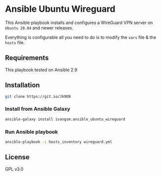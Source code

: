 # Ansible Ubuntu Wireguard

This Ansible playbook installs and configures a WireGuard VPN server on `Ubuntu 20.04` and newer releases. 

Everything is configurable all you need to do is to modify the `vars` file & the `hosts` file.

## Requirements
This playbook tested on Ansible 2.9

## Installation
```sh
git clone https://git.io/Jk9EN
```

### Install from Ansible Galaxy
```sh
ansible-galaxy install ivangsm.ansible_ubuntu_wireguard
```

### Run Ansible playbook
```sh
ansible-playbook -i hosts_inventory wireguard.yml
```
## License
GPL v3.0
